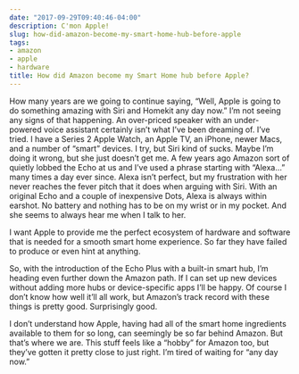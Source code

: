 ```yaml
---
date: "2017-09-29T09:40:46-04:00"
description: C'mon Apple!
slug: how-did-amazon-become-my-smart-home-hub-before-apple
tags:
- amazon
- apple
- hardware
title: How did Amazon become my Smart Home hub before Apple?
---
```


How many years are we going to continue saying, “Well, Apple is going to do something amazing with Siri and Homekit any day now.” I’m not seeing any signs of that happening. An over-priced speaker with an under-powered voice assistant certainly isn’t what I’ve been dreaming of. I’ve tried. I have a Series 2 Apple Watch, an Apple TV, an iPhone, newer Macs, and a number of “smart” devices. I try, but Siri kind of sucks. Maybe I’m doing it wrong, but she just doesn’t get me.
A few years ago Amazon sort of quietly lobbed the Echo at us and I’ve used a phrase starting with “Alexa…” many times a day ever since. Alexa isn’t perfect, but my frustration with her never reaches the fever pitch that it does when arguing with Siri. With an original Echo and a couple of inexpensive Dots, Alexa is always within earshot. No battery and nothing has to be on my wrist or in my pocket. And she seems to always hear me when I talk to her.

I want Apple to provide me the perfect ecosystem of hardware and software that is needed for a smooth smart home experience. So far they have failed to produce or even hint at anything.

So, with the introduction of the Echo Plus with a built-in smart hub, I’m heading even further down the Amazon path. If I can set up new devices without adding more hubs or device-specific apps I’ll be happy. Of course I don’t know how well it’ll all work, but Amazon’s track record with these things is pretty good. Surprisingly good.

I don’t understand how Apple, having had all of the smart home ingredients available to them for so long, can seemingly be so far behind Amazon. But that’s where we are. This stuff feels like a “hobby” for Amazon too, but they’ve gotten it pretty close to just right. I’m tired of waiting for “any day now.”
